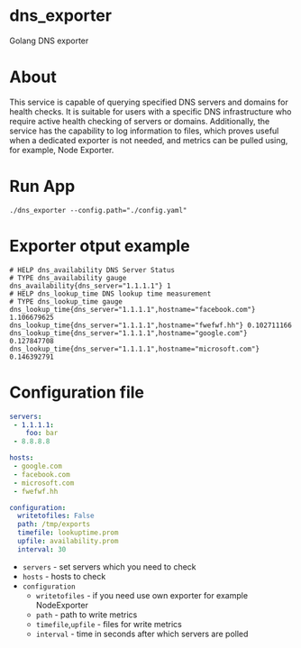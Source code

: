 # dns_exporter
Golang DNS exporter

# About
This service is capable of querying specified DNS servers and domains for health checks. It is suitable for users with a specific DNS infrastructure who require active health checking of servers or domains. Additionally, the service has the capability to log information to files, which proves useful when a dedicated exporter is not needed, and metrics can be pulled using, for example, Node Exporter.

# Run App
```
./dns_exporter --config.path="./config.yaml"
```

# Exporter otput example
```prometheus
# HELP dns_availability DNS Server Status
# TYPE dns_availability gauge
dns_availability{dns_server="1.1.1.1"} 1
# HELP dns_lookup_time DNS lookup time measurement
# TYPE dns_lookup_time gauge
dns_lookup_time{dns_server="1.1.1.1",hostname="facebook.com"} 1.106679625
dns_lookup_time{dns_server="1.1.1.1",hostname="fwefwf.hh"} 0.102711166
dns_lookup_time{dns_server="1.1.1.1",hostname="google.com"} 0.127847708
dns_lookup_time{dns_server="1.1.1.1",hostname="microsoft.com"} 0.146392791
```
# Configuration file
```yaml
servers:
 - 1.1.1.1:
    foo: bar
 - 8.8.8.8

hosts:
 - google.com
 - facebook.com
 - microsoft.com
 - fwefwf.hh

configuration:
  writetofiles: False
  path: /tmp/exports
  timefile: lookuptime.prom
  upfile: availability.prom
  interval: 30
```
 * `servers` - set servers which you need to check 
 * `hosts` - hosts to check
 * `configuration`
    * `writetofiles` - if you need use own exporter for example NodeExporter
    * `path` - path to write metrics
    * `timefile`,`upfile` - files for write metrics
    * `interval` - time in seconds after which servers are polled 